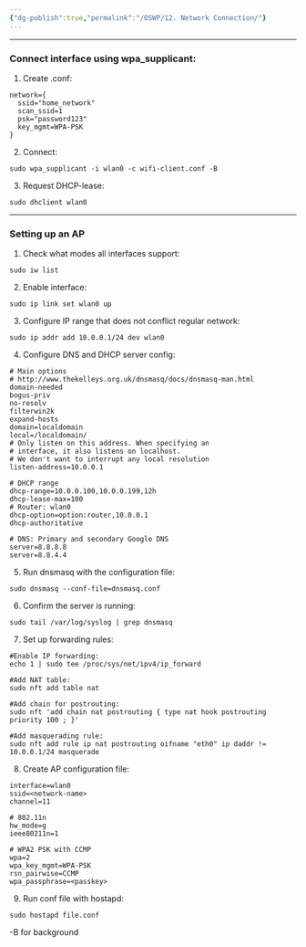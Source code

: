 ```yaml
---
{"dg-publish":true,"permalink":"/OSWP/12. Network Connection/"}
---
```


-------
### Connect interface using wpa_supplicant:
1. Create .conf:
```
network={
  ssid="home_network"
  scan_ssid=1
  psk="password123"
  key_mgmt=WPA-PSK
}
```
2. Connect:
```
sudo wpa_supplicant -i wlan0 -c wifi-client.conf -B
```
3. Request DHCP-lease:
```
sudo dhclient wlan0
```

---------
### Setting up an AP
1. Check what modes all interfaces support:
```
sudo iw list
```
2. Enable interface:
```
sudo ip link set wlan0 up
```
3. Configure IP range that does not conflict regular network:
```
sudo ip addr add 10.0.0.1/24 dev wlan0
```
4. Configure DNS and DHCP server config:
```
# Main options
# http://www.thekelleys.org.uk/dnsmasq/docs/dnsmasq-man.html
domain-needed
bogus-priv
no-resolv
filterwin2k
expand-hosts
domain=localdomain
local=/localdomain/
# Only listen on this address. When specifying an 
# interface, it also listens on localhost.
# We don't want to interrupt any local resolution
listen-address=10.0.0.1

# DHCP range
dhcp-range=10.0.0.100,10.0.0.199,12h
dhcp-lease-max=100
# Router: wlan0
dhcp-option=option:router,10.0.0.1
dhcp-authoritative

# DNS: Primary and secondary Google DNS
server=8.8.8.8
server=8.8.4.4
```
5. Run dnsmasq with the configuration file:
```
sudo dnsmasq --conf-file=dnsmasq.conf
```
6. Confirm the server is running:
```
sudo tail /var/log/syslog | grep dnsmasq
```
7. Set up forwarding rules:
```
#Enable IP forwarding:
echo 1 | sudo tee /proc/sys/net/ipv4/ip_forward

#Add NAT table:
sudo nft add table nat

#Add chain for postrouting:
sudo nft 'add chain nat postrouting { type nat hook postrouting priority 100 ; }'

#Add masquerading rule:
sudo nft add rule ip nat postrouting oifname "eth0" ip daddr != 10.0.0.1/24 masquerade
```
8. Create AP configuration file:
```
interface=wlan0
ssid=<network-name>
channel=11

# 802.11n
hw_mode=g
ieee80211n=1

# WPA2 PSK with CCMP
wpa=2
wpa_key_mgmt=WPA-PSK
rsn_pairwise=CCMP
wpa_passphrase=<passkey>
```
9. Run conf file with hostapd:
```
sudo hostapd file.conf
```
-B for background